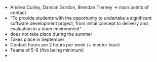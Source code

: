 * Andrea Curley, Damian Gordon, Brendan Tierney -> main points of contact
* "To provide students with the opportunity to undertake a significant software development project, from initial concept to delivery and evaluation in a team environment"
* does not take place during the summer
* Takes place in September
* Contact hours are 2 hours per week (+ mentor hour)
* Teams of 5-6 (five being minimum)
* 